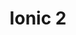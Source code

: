 ---
title: Ionic 2
description: Free and open source mobile SDK for developing native and progressive web app.
redirect_to:
  - /language-and-frameworks/ionic2/introduction.html
---
